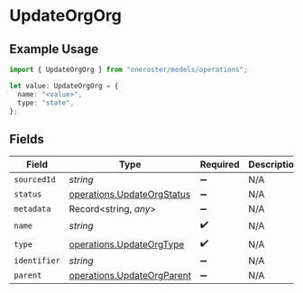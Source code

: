 # UpdateOrgOrg

## Example Usage

```typescript
import { UpdateOrgOrg } from "oneroster/models/operations";

let value: UpdateOrgOrg = {
  name: "<value>",
  type: "state",
};
```

## Fields

| Field                                                                    | Type                                                                     | Required                                                                 | Description                                                              |
| ------------------------------------------------------------------------ | ------------------------------------------------------------------------ | ------------------------------------------------------------------------ | ------------------------------------------------------------------------ |
| `sourcedId`                                                              | *string*                                                                 | :heavy_minus_sign:                                                       | N/A                                                                      |
| `status`                                                                 | [operations.UpdateOrgStatus](../../models/operations/updateorgstatus.md) | :heavy_minus_sign:                                                       | N/A                                                                      |
| `metadata`                                                               | Record<string, *any*>                                                    | :heavy_minus_sign:                                                       | N/A                                                                      |
| `name`                                                                   | *string*                                                                 | :heavy_check_mark:                                                       | N/A                                                                      |
| `type`                                                                   | [operations.UpdateOrgType](../../models/operations/updateorgtype.md)     | :heavy_check_mark:                                                       | N/A                                                                      |
| `identifier`                                                             | *string*                                                                 | :heavy_minus_sign:                                                       | N/A                                                                      |
| `parent`                                                                 | [operations.UpdateOrgParent](../../models/operations/updateorgparent.md) | :heavy_minus_sign:                                                       | N/A                                                                      |